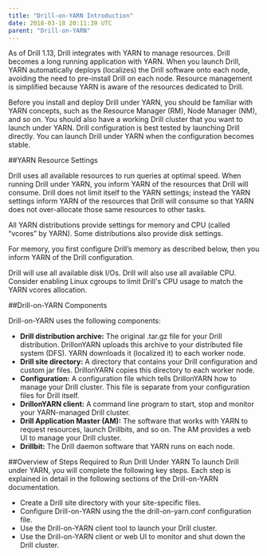 ```yaml
---
title: "Drill-on-YARN Introduction"
date: 2018-03-18 20:11:39 UTC
parent: "Drill-on-YARN"
---  
```


As of Drill 1.13, Drill integrates with YARN to manage resources. Drill becomes a long running application with YARN. When you launch Drill, YARN automatically deploys (localizes) the Drill software onto each node, avoiding the need to pre-install Drill on each node. Resource management is simplified because YARN is aware of the resources dedicated to Drill.

Before you install and deploy Drill under YARN, you should be familiar with YARN concepts, such as the Resource Manager (RM), Node Manager (NM), and so on. You should also have a working Drill cluster that you want to launch under YARN. Drill configuration is best tested by launching Drill directly. You can launch Drill
under YARN when the configuration becomes stable. 

##YARN Resource Settings

Drill uses all available resources to run queries at optimal speed. When
running Drill under YARN, you inform YARN of the resources that Drill will consume. Drill does not limit itself to the YARN settings; instead the YARN settings inform YARN of the resources that Drill will consume so that YARN
does not over-allocate those same resources to other tasks. 

All YARN distributions provide settings for memory and CPU (called “vcores” by YARN). Some
distributions also provide disk settings. 

For memory, you first configure Drill’s memory as described below, then you inform YARN of the Drill configuration. 

Drill will use all available disk I/Os. Drill will also use all available CPU. Consider enabling Linux
cgroups to limit Drill's CPU usage to match the YARN vcores allocation.  

##Drill-on-YARN Components  

Drill-on-YARN uses the following components: 

- **Drill distribution archive:** The original .tar.gz file for your Drill distribution. DrillonYARN
uploads this archive to your distributed file system (DFS). YARN downloads it (localized
it) to each worker node.  
- **Drill site directory:** A directory that contains your Drill configuration and custom jar files.
DrillonYARN copies this directory to each worker node.  
- **Configuration:** A configuration file which tells DrillonYARN
how to manage your Drill cluster. This file is separate from your configuration files for Drill itself.
- **DrillonYARN client:** A command line program to start, stop and monitor your YARN-managed Drill cluster. 
- **Drill Application Master (AM):** The software that works with YARN to request resources, launch Drillbits, and so on. The AM provides a web UI to manage your Drill cluster.
- **Drillbit:** The Drill daemon software that YARN runs on each node.  

##Overview of Steps Required to Run Drill Under YARN
To launch Drill under YARN, you will complete the following key steps. Each step is explained in detail in the following sections of the Drill-on-YARN documentation. 

- Create a Drill site directory with your site-specific files.
- Configure Drill-on-YARN using the the drill-on-yarn.conf configuration file.
- Use the Drill-on-YARN client tool to launch your Drill cluster.
- Use the Drill-on-YARN client or web UI to monitor and shut down the Drill cluster.
